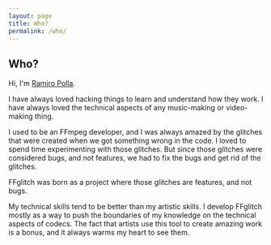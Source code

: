 ```yaml
---
layout: page
title: Who?
permalink: /who/
---
```


## Who?

Hi, I'm [Ramiro Polla](https://github.com/ramiropolla).

I have always loved hacking things to learn and understand how they work.
I have always loved the technical aspects of any music-making or video-making thing.

I used to be an FFmpeg developer, and I was always amazed by the glitches that were created when we got something wrong in the code.
I loved to spend time experimenting with those glitches.
But since those glitches were considered bugs, and not features, we had to fix the bugs and get rid of the glitches.

FFglitch was born as a project where those glitches are features, and not bugs.

My technical skills tend to be better than my artistic skills.
I develop FFglitch mostly as a way to push the boundaries of my knowledge on the technical aspects of codecs.
The fact that artists use this tool to create amazing work is a bonus, and it always warms my heart to see them.
